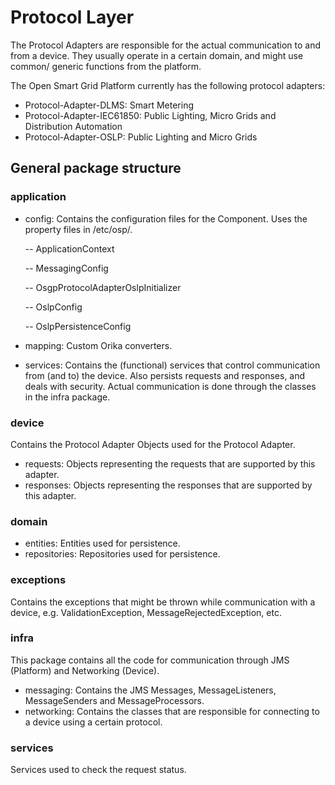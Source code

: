 # Protocol Layer

The Protocol Adapters are responsible for the actual communication to and from a device. They usually operate in a certain domain, and might use common/ generic functions from the platform.

The Open Smart Grid Platform currently has the following protocol adapters:

* Protocol-Adapter-DLMS: Smart Metering
* Protocol-Adapter-IEC61850: Public Lighting, Micro Grids and Distribution Automation
* Protocol-Adapter-OSLP: Public Lighting and Micro Grids

## General package structure

### application

* config: Contains the configuration files for the Component. Uses the property files in /etc/osp/.

  -- ApplicationContext

  -- MessagingConfig

  -- OsgpProtocolAdapterOslpInitializer

  -- OslpConfig

  -- OslpPersistenceConfig

* mapping: Custom Orika converters.
* services: Contains the \(functional\) services that control communication from \(and to\) the device. Also persists requests and responses, and deals with security. Actual communication is done through the classes in the infra package.

### device

Contains the Protocol Adapter Objects used for the Protocol Adapter.

* requests: Objects representing the requests that are supported by this adapter.
* responses: Objects representing the responses that are supported by this adapter.

### domain

* entities: Entities used for persistence.
* repositories: Repositories used for persistence.

### exceptions

Contains the exceptions that might be thrown while communication with a device, e.g. ValidationException, MessageRejectedException, etc.

### infra

This package contains all the code for communication through JMS \(Platform\) and Networking \(Device\).

* messaging: Contains the JMS Messages, MessageListeners, MessageSenders and MessageProcessors.
* networking: Contains the classes that are responsible for connecting to a device using a certain protocol.

### services

Services used to check the request status.

